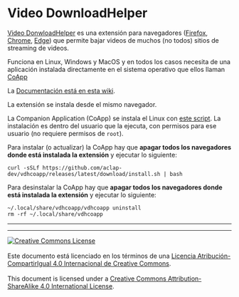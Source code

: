 # Video DownloadHelper

[Video DonwloadHelper](https://www.downloadhelper.net/) es una extensión para
navegadores
([Firefox](https://addons.mozilla.org/firefox/addon/video-downloadhelper),
[Chrome](https://chrome.google.com/webstore/detail/video-downloadhelper/lmjnegcaeklhafolokijcfjliaokphfk),
[Edge](https://microsoftedge.microsoft.com/addons/detail/video-downloadhelper/jmkaglaafmhbcpleggkmaliipiilhldn))
que permite bajar videos de muchos (no todos) sitios de streaming de videos.

Funciona en Linux, Windows y MacOS y en todos los casos necesita de una
aplicación instalada directamente en el sistema operativo que ellos llaman
[CoApp](https://github.com/aclap-dev/video-downloadhelper/wiki/CoApp-Installation)

La [Documentación está en esta
wiki](https://github.com/aclap-dev/video-downloadhelper/wiki).

La extensión se instala desde el mismo navegador.

La Companion Application (CoApp) se instala el Linux con [este
script](https://github.com/aclap-dev/vdhcoapp/releases/latest/download/install.sh).
La instalación es dentro del usuario que la ejecuta, con permisos para ese
usuario (no requiere permisos de `root`).

Para instalar (o actualizar) la CoApp hay que **apagar todos los navegadores
donde está instalada la extensión** y ejecutar lo siguiente:

```
curl -sSLf https://github.com/aclap-dev/vdhcoapp/releases/latest/download/install.sh | bash
```

Para desinstalar la CoApp hay que **apagar todos los navegadores donde está
instalada la extensión** y ejecutar lo siguiente:
```
~/.local/share/vdhcoapp/vdhcoapp uninstall
rm -rf ~/.local/share/vdhcoapp
```


___
<!-- LICENSE -->
___
<a rel="licencia" href="https://creativecommons.org/licenses/by-sa/4.0/deed.es">
<img alt="Creative Commons License" style="border-width:0"
src="https://i.creativecommons.org/l/by-sa/4.0/88x31.png" /></a>
<br /><br />
Este documento está licenciado en los términos de una <a rel="licencia"
href="https://creativecommons.org/licenses/by-sa/4.0/deed.es">
Licencia Atribución-CompartirIgual 4.0 Internacional de Creative Commons</a>.
<br /><br />
This document is licensed under a <a rel="license" 
href="https://creativecommons.org/licenses/by-sa/4.0/deed.en">
Creative Commons Attribution-ShareAlike 4.0 International License</a>.
<!-- END --> 
